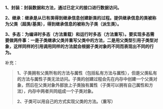 
**1、封装：封装数据和方法，通过已定义的接口进行数据访问。**

**2、继承：继承是从已有类得到继承信息创建新类的过程。提供继承信息的类被称为父类（超类/基类），得到继承信息的被称为子类（派生类）。**

**3、多态：为编译时多态（方法重载）和运行时多态（方法重写）。要实现多态需要做两件事：一是子类继承父类并重写父类中的方法，二是用父类型引用子类型对象，这样同样的引用调用同样的方法就会根据子类对象的不同而表现出不同的行为。**

补充：

> **1、子类拥有父类所有的方法与属性（包括私有方法与属性），但是父类私有的方法与属性子类无法访问。子类的创建过程会先在内存中创建一个父类对象，然后在父类对象外部放上子类独有属性（子类可以拥有自己属性和方法），内存中两者共同组成一个子类对象。**
> 
> **2、子类可以用自己的方式实现父类的方法。（重写）**

